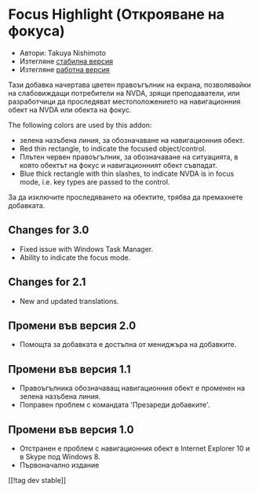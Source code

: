 # Focus Highlight (Открояване на фокуса) #

* Автори: Takuya Nishimoto
* Изтегляне [стабилна версия][2]
* Изтегляне [работна версия][1]

Тази добавка начертава цветен правоъгълник на екрана, позволявайки на
слабовиждащи потребители на NVDA, зрящи преподаватели, или разработчици да
проследяват местоположението на навигационния обект на NVDA или обекта на
фокус.

The following colors are used by this addon:

* зелена назъбена линия, за обозначаване на навигационния обект.
* Red thin rectangle, to indicate the focused object/control.
* Плътен червен правоъгълник, за обозначаване на ситуацията, в която обектът
  на фокус и навигационният обект съвпадат.
* Blue thick rectangle with thin slashes, to indicate NVDA is in focus mode,
  i.e. key types are passed to the control.

За да изключите проследяването на обектите, трябва да премахнете добавката.

## Changes for 3.0 ##

* Fixed issue with Windows Task Manager.
* Ability to indicate the focus mode.

## Changes for 2.1 ##

* New and updated translations.

## Промени във версия 2.0 ##

* Помощта за добавката е достъпна от мениджъра на добавките.

## Промени във версия 1.1 ##

* Правоъгълника обозначаващ навигационния обект е променен на зелена
  назъбена линия.
* Поправен проблем с командата 'Презареди добавките'.

## Промени във версия 1.0 ##

* Отстранен е проблем с навигационния обект в Internet Explorer 10 и в Skype
  под Windows 8.
* Първоначално издание


[[!tag dev stable]]

[1]: http://addons.nvda-project.org/files/get.php?file=fh-dev

[2]: http://addons.nvda-project.org/files/get.php?file=fh
